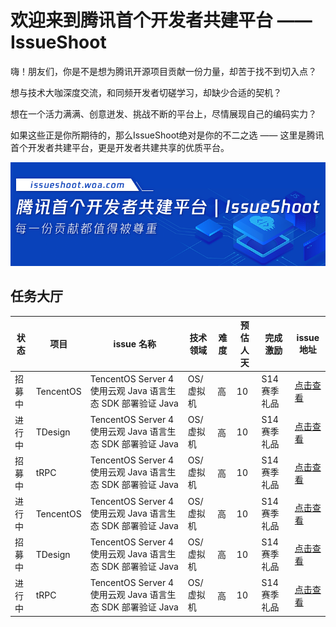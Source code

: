 # 欢迎来到腾讯首个开发者共建平台 —— IssueShoot

嗨！朋友们，你是不是想为腾讯开源项目贡献一份力量，却苦于找不到切入点？

想与技术大咖深度交流，和同频开发者切磋学习，却缺少合适的契机？

想在一个活力满满、创意迸发、挑战不断的平台上，尽情展现自己的编码实力？

如果这些正是你所期待的，那么IssueShoot绝对是你的不二之选 —— 这里是腾讯首个开发者共建平台，更是开发者共建共享的优质平台。

![alt text](image.png)

## 任务大厅
| 状态   | 项目      | issue 名称                                                 | 技术领域   | 难度 | 预估人天 | 完成激励     | issue地址 |
| ------ | --------- | ---------------------------------------------------------- | ---------- | ---- | -------- | ------------ | --------- |
| 招募中 | TencentOS | TencentOS Server 4 使用云观 Java 语言生态 SDK 部署验证 Java | OS/虚拟机  | 高   | 10       | S14 赛季礼品 | [点击查看](https://github.com/Tencent/tdesign-vue/issues/3579)  |
| 进行中 | TDesign   | TencentOS Server 4 使用云观 Java 语言生态 SDK 部署验证 Java | OS/虚拟机  | 高   | 10       | S14 赛季礼品 | [点击查看](https://github.com/Tencent/tdesign-vue/issues/3579)  |
| 招募中 | tRPC      | TencentOS Server 4 使用云观 Java 语言生态 SDK 部署验证 Java | OS/虚拟机  | 高   | 10       | S14 赛季礼品 | [点击查看](https://github.com/Tencent/tdesign-vue/issues/3579)  |
| 进行中 | TencentOS | TencentOS Server 4 使用云观 Java 语言生态 SDK 部署验证 Java | OS/虚拟机  | 高   | 10       | S14 赛季礼品 | [点击查看](https://github.com/Tencent/tdesign-vue/issues/3579)  |
| 招募中 | TDesign   | TencentOS Server 4 使用云观 Java 语言生态 SDK 部署验证 Java | OS/虚拟机  | 高   | 10       | S14 赛季礼品 | [点击查看](https://github.com/Tencent/tdesign-vue/issues/3579)  |
| 进行中 | tRPC      | TencentOS Server 4 使用云观 Java 语言生态 SDK 部署验证 Java | OS/虚拟机  | 高   | 10       | S14 赛季礼品 | [点击查看](https://github.com/Tencent/tdesign-vue/issues/3579)  |


